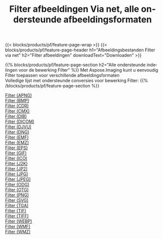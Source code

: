 ﻿---
title: Filter afbeeldingen Via net, alle ondersteunde afbeeldingsformaten 
weight: 3920
url: /nl/net/filter 
lang: nl
langdirlevel: 2
locales: zh-hans,ja,it,ru,de,es,fr,nl,id,lt,pl,pt,vi,tr,ko,zh-hant,ar,hi,th,sv,cs,uk,he
description: Met behulp van Aspose.Imaging kunt u eenvoudig Filter afbeeldingen maken via net
---

{{< blocks/products/pf/feature-page-wrap >}}
{{< blocks/products/pf/feature-page-header h1="Afbeeldingsbestanden Filter via net" h2="Filter afbeeldingen" downloadText="Downloaden" >}}


{{% blocks/products/pf/feature-page-section  h2="Alle ondersteunde indelingen voor de bewerking Filter" %}}
Met Aspose.Imaging kunt u eenvoudig Filter toepassen voor verschillende afbeeldingsformaten
<br/>
Volledige lijst met ondersteunde conversies voor bewerking Filter:
{{% /blocks/products/pf/feature-page-section %}}
<div class="container-fluid productfamilypage bg-gray">
    <div class="convertypes bg-gray agp-content section">
        <div class="container">
		<div class="row other-converters">
		    <div class='col-md-2 other-converter remove-lp remove-rp'><a href="/imaging/nl/net/filter/apng" >Filter (APNG)</a></div><div class='col-md-2 other-converter remove-lp remove-rp'><a href="/imaging/nl/net/filter/bmp" >Filter (BMP)</a></div><div class='col-md-2 other-converter remove-lp remove-rp'><a href="/imaging/nl/net/filter/cdr" >Filter (CDR)</a></div><div class='col-md-2 other-converter remove-lp remove-rp'><a href="/imaging/nl/net/filter/cmx" >Filter (CMX)</a></div><div class='col-md-2 other-converter remove-lp remove-rp'><a href="/imaging/nl/net/filter/dib" >Filter (DIB)</a></div><div class='col-md-2 other-converter remove-lp remove-rp'><a href="/imaging/nl/net/filter/dicom" >Filter (DICOM)</a></div><div class='col-md-2 other-converter remove-lp remove-rp'><a href="/imaging/nl/net/filter/djvu" >Filter (DJVU)</a></div><div class='col-md-2 other-converter remove-lp remove-rp'><a href="/imaging/nl/net/filter/dng" >Filter (DNG)</a></div><div class='col-md-2 other-converter remove-lp remove-rp'><a href="/imaging/nl/net/filter/emf" >Filter (EMF)</a></div><div class='col-md-2 other-converter remove-lp remove-rp'><a href="/imaging/nl/net/filter/emz" >Filter (EMZ)</a></div><div class='col-md-2 other-converter remove-lp remove-rp'><a href="/imaging/nl/net/filter/eps" >Filter (EPS)</a></div><div class='col-md-2 other-converter remove-lp remove-rp'><a href="/imaging/nl/net/filter/gif" >Filter (GIF)</a></div><div class='col-md-2 other-converter remove-lp remove-rp'><a href="/imaging/nl/net/filter/ico" >Filter (ICO)</a></div><div class='col-md-2 other-converter remove-lp remove-rp'><a href="/imaging/nl/net/filter/j2k" >Filter (J2K)</a></div><div class='col-md-2 other-converter remove-lp remove-rp'><a href="/imaging/nl/net/filter/jp2" >Filter (JP2)</a></div><div class='col-md-2 other-converter remove-lp remove-rp'><a href="/imaging/nl/net/filter/jpg" >Filter (JPG)</a></div><div class='col-md-2 other-converter remove-lp remove-rp'><a href="/imaging/nl/net/filter/jpeg" >Filter (JPEG)</a></div><div class='col-md-2 other-converter remove-lp remove-rp'><a href="/imaging/nl/net/filter/odg" >Filter (ODG)</a></div><div class='col-md-2 other-converter remove-lp remove-rp'><a href="/imaging/nl/net/filter/otg" >Filter (OTG)</a></div><div class='col-md-2 other-converter remove-lp remove-rp'><a href="/imaging/nl/net/filter/png" >Filter (PNG)</a></div><div class='col-md-2 other-converter remove-lp remove-rp'><a href="/imaging/nl/net/filter/svg" >Filter (SVG)</a></div><div class='col-md-2 other-converter remove-lp remove-rp'><a href="/imaging/nl/net/filter/tga" >Filter (TGA)</a></div><div class='col-md-2 other-converter remove-lp remove-rp'><a href="/imaging/nl/net/filter/tif" >Filter (TIF)</a></div><div class='col-md-2 other-converter remove-lp remove-rp'><a href="/imaging/nl/net/filter/tiff" >Filter (TIFF)</a></div><div class='col-md-2 other-converter remove-lp remove-rp'><a href="/imaging/nl/net/filter/webp" >Filter (WEBP)</a></div><div class='col-md-2 other-converter remove-lp remove-rp'><a href="/imaging/nl/net/filter/wmf" >Filter (WMF)</a></div><div class='col-md-2 other-converter remove-lp remove-rp'><a href="/imaging/nl/net/filter/wmz" >Filter (WMZ)</a></div>
                </div>
        </div>
    </div>
</div>
<br/>
